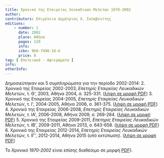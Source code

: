 ```yaml
---
title: Χρονικό της Εταιρείας Λευκαδικών Μελετών 1970-2002
author: 
contributors: Επιμέλεια Δημήτριος Χ. Σκλαβενίτης
editions: 
    - number: 1
      date: 2002
      place: Αθήνα
      pages: 120
      info: 
      isbn: 960-7498-18-6
      price: 8
tag: [ Επετειακά - Αφιερώματα ]
info: 
otherInfo:
---
```


Δημοσιεύτηκαν και 5 συμπληρώματα για την περίοδο 2002-2014:
2. Χρονικό της Εταιρείας 2002-2003, *Επετηρίς Εταιρείας Λευκαδικών Μελετών*, τ. Θ', 2003, Αθήνα 2004, σ. 325-331. \([λήψη σε μορφή PDF](/documents/xroniko_2002-2003.pdf)\)
3. Χρονικό της Εταιρείας 2004-2005, *Επετηρίς Εταιρείας Λευκαδικών Μελετών*, τ. Ι', 2004-2005, Αθήνα 2006, σ. 361-375. \([λήψη σε μορφή PDF](/documents/xroniko_2004-2005.pdf)\)
4. Χρονικό της Εταιρείας 2006-2008, *Επετηρίς Εταιρείας Λευκαδικών Μελετών*, τ. ΙΑ', 2006-2008, Αθήνα 2009, σ. 269-284. \([λήψη σε μορφή PDF](/documents/xroniko_2006-2008.pdf)\)
5. Χρονικό της Εταιρείας 2009-2011, *Επετηρίς Εταιρείας Λευκαδικών Μελετών*, τ. ΙΒ', 2009-2011, Αθήνα 2013, σ. 643-658. \([λήψη σε μορφή PDF](/documents/xroniko_2009-2011.pdf)\)
6. Χρονικό της Εταιρείας 2012-2014, *Επετηρίς Εταιρείας Λευκαδικών Μελετών*, τ. ΙΓ', 2012-2014, Αθήνα 2015 \(υπό εκτύπωση\). \([λήψη σε μορφή PDF](/documents/xroniko_2012-2014.pdf)\)

Το *Χρονικό 1970-2002* είναι επίσης διαθέσιμο σε μορφή [PDF](/documents/xroniko_1970-2002_low.pdf)\).